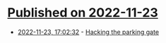 # [Published on 2022-11-23](index.md)

* [2022-11-23, 17:02:32](https://lobste.rs/s/ot7jhc/hacking_parking_gate) - [Hacking the parking gate](https://engineering.q42.nl/parking-hack/)
